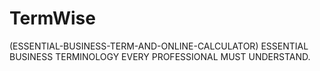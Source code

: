 # TermWise
(ESSENTIAL-BUSINESS-TERM-AND-ONLINE-CALCULATOR)
ESSENTIAL BUSINESS TERMINOLOGY EVERY PROFESSIONAL MUST UNDERSTAND.
